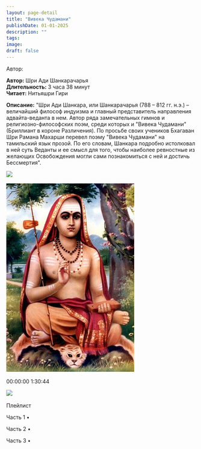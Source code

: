```yaml
---
layout: page-detail
title: "Вивека Чудамани"
publishDate: 01-01-2025
description: ""
tags:
image:
draft: false
---
```


Автор: 

**Автор:** Шри Ади Шанкарачарья  
**Длительность:** 3 часа 38 минут  
**Читает:** Нитьяшри Гири

**Описание:** 
"Шри Ади Шанкара, или Шанкарачарья (788 – 812 гг. н.э.) – величайший философ индуизма и главный представитель направления адвайта-веданта в нем. Автор ряда замечательных гимнов и религиозно-философских поэм, среди которых и "Вивека Чудамани" (Бриллиант в короне Различения). По просьбе своих учеников Бхагаван Шри Рамана Махарши перевел поэму "Вивека Чудамани" на тамильский язык прозой. По его словам, Шанкара подробно истолковал в ней суть Веданты и ее смысл для того, чтобы наиболее ревностные из желающих Освобождения могли сами познакомиться с ней и достичь Бессмертия".
  
  
![](/knigi/kodex/img/show-playlist.svg) 

![](/upload/iblock/090/09000a940c416dd698d0983ff91b9668.jpg) 

00:00:00 1:30:44 

![](/knigi/kodex/img/close.svg) 

 Плейлист

Часть 1  • 

Часть 2  • 

Часть 3  • 

  
